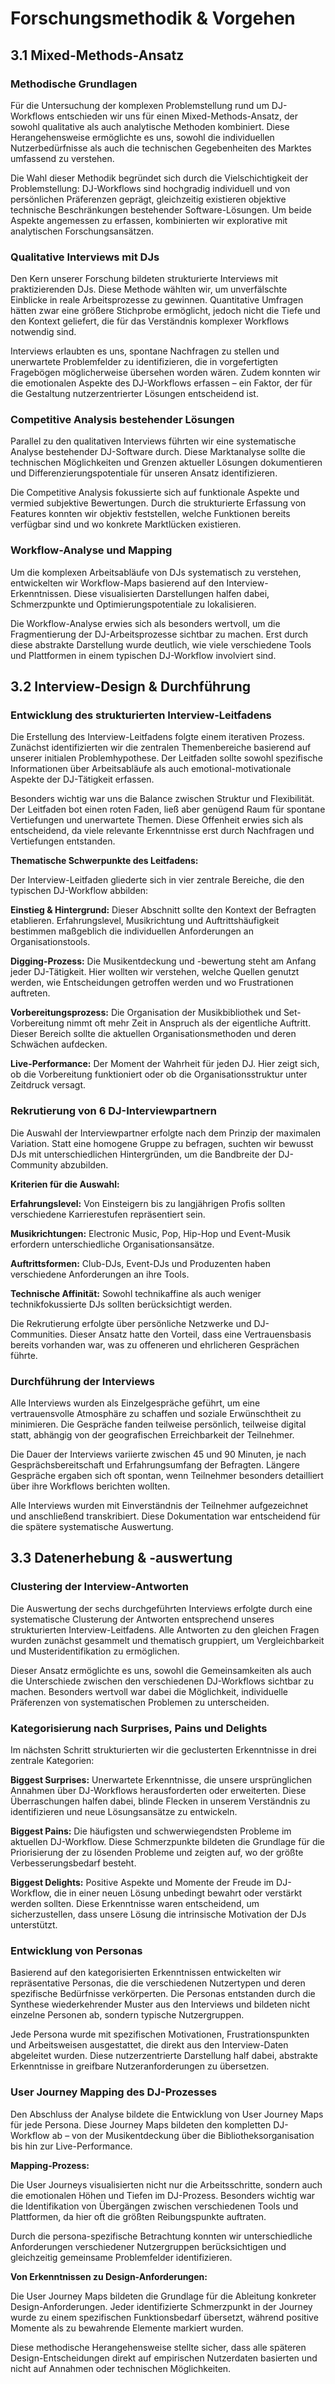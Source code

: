 # Forschungsmethodik & Vorgehen

## 3.1 Mixed-Methods-Ansatz

### Methodische Grundlagen

Für die Untersuchung der komplexen Problemstellung rund um DJ-Workflows entschieden wir uns für einen Mixed-Methods-Ansatz, der sowohl qualitative als auch analytische Methoden kombiniert. Diese Herangehensweise ermöglichte es uns, sowohl die individuellen Nutzerbedürfnisse als auch die technischen Gegebenheiten des Marktes umfassend zu verstehen.

Die Wahl dieser Methodik begründet sich durch die Vielschichtigkeit der Problemstellung: DJ-Workflows sind hochgradig individuell und von persönlichen Präferenzen geprägt, gleichzeitig existieren objektive technische Beschränkungen bestehender Software-Lösungen. Um beide Aspekte angemessen zu erfassen, kombinierten wir explorative mit analytischen Forschungsansätzen.

### Qualitative Interviews mit DJs

Den Kern unserer Forschung bildeten strukturierte Interviews mit praktizierenden DJs. Diese Methode wählten wir, um unverfälschte Einblicke in reale Arbeitsprozesse zu gewinnen. Quantitative Umfragen hätten zwar eine größere Stichprobe ermöglicht, jedoch nicht die Tiefe und den Kontext geliefert, die für das Verständnis komplexer Workflows notwendig sind.

Interviews erlaubten es uns, spontane Nachfragen zu stellen und unerwartete Problemfelder zu identifizieren, die in vorgefertigten Fragebögen möglicherweise übersehen worden wären. Zudem konnten wir die emotionalen Aspekte des DJ-Workflows erfassen – ein Faktor, der für die Gestaltung nutzerzentrierter Lösungen entscheidend ist.

### Competitive Analysis bestehender Lösungen

Parallel zu den qualitativen Interviews führten wir eine systematische Analyse bestehender DJ-Software durch. Diese Marktanalyse sollte die technischen Möglichkeiten und Grenzen aktueller Lösungen dokumentieren und Differenzierungspotentiale für unseren Ansatz identifizieren.

Die Competitive Analysis fokussierte sich auf funktionale Aspekte und vermied subjektive Bewertungen. Durch die strukturierte Erfassung von Features konnten wir objektiv feststellen, welche Funktionen bereits verfügbar sind und wo konkrete Marktlücken existieren.

### Workflow-Analyse und Mapping

Um die komplexen Arbeitsabläufe von DJs systematisch zu verstehen, entwickelten wir Workflow-Maps basierend auf den Interview-Erkenntnissen. Diese visualisierten Darstellungen halfen dabei, Schmerzpunkte und Optimierungspotentiale zu lokalisieren.

Die Workflow-Analyse erwies sich als besonders wertvoll, um die Fragmentierung der DJ-Arbeitsprozesse sichtbar zu machen. Erst durch diese abstrakte Darstellung wurde deutlich, wie viele verschiedene Tools und Plattformen in einem typischen DJ-Workflow involviert sind.

## 3.2 Interview-Design & Durchführung

### Entwicklung des strukturierten Interview-Leitfadens

Die Erstellung des Interview-Leitfadens folgte einem iterativen Prozess. Zunächst identifizierten wir die zentralen Themenbereiche basierend auf unserer initialen Problemhypothese. Der Leitfaden sollte sowohl spezifische Informationen über Arbeitsabläufe als auch emotional-motivationale Aspekte der DJ-Tätigkeit erfassen.

Besonders wichtig war uns die Balance zwischen Struktur und Flexibilität. Der Leitfaden bot einen roten Faden, ließ aber genügend Raum für spontane Vertiefungen und unerwartete Themen. Diese Offenheit erwies sich als entscheidend, da viele relevante Erkenntnisse erst durch Nachfragen und Vertiefungen entstanden.

**Thematische Schwerpunkte des Leitfadens:**

Der Interview-Leitfaden gliederte sich in vier zentrale Bereiche, die den typischen DJ-Workflow abbilden:

**Einstieg & Hintergrund:** Dieser Abschnitt sollte den Kontext der Befragten etablieren. Erfahrungslevel, Musikrichtung und Auftrittshäufigkeit bestimmen maßgeblich die individuellen Anforderungen an Organisationstools.

**Digging-Prozess:** Die Musikentdeckung und -bewertung steht am Anfang jeder DJ-Tätigkeit. Hier wollten wir verstehen, welche Quellen genutzt werden, wie Entscheidungen getroffen werden und wo Frustrationen auftreten.

**Vorbereitungsprozess:** Die Organisation der Musikbibliothek und Set-Vorbereitung nimmt oft mehr Zeit in Anspruch als der eigentliche Auftritt. Dieser Bereich sollte die aktuellen Organisationsmethoden und deren Schwächen aufdecken.

**Live-Performance:** Der Moment der Wahrheit für jeden DJ. Hier zeigt sich, ob die Vorbereitung funktioniert oder ob die Organisationsstruktur unter Zeitdruck versagt.

### Rekrutierung von 6 DJ-Interviewpartnern

Die Auswahl der Interviewpartner erfolgte nach dem Prinzip der maximalen Variation. Statt eine homogene Gruppe zu befragen, suchten wir bewusst DJs mit unterschiedlichen Hintergründen, um die Bandbreite der DJ-Community abzubilden.

**Kriterien für die Auswahl:**

**Erfahrungslevel:** Von Einsteigern bis zu langjährigen Profis sollten verschiedene Karrierestufen repräsentiert sein.

**Musikrichtungen:** Electronic Music, Pop, Hip-Hop und Event-Musik erfordern unterschiedliche Organisationsansätze.

**Auftrittsformen:** Club-DJs, Event-DJs und Produzenten haben verschiedene Anforderungen an ihre Tools.

**Technische Affinität:** Sowohl technikaffine als auch weniger technikfokussierte DJs sollten berücksichtigt werden.

Die Rekrutierung erfolgte über persönliche Netzwerke und DJ-Communities. Dieser Ansatz hatte den Vorteil, dass eine Vertrauensbasis bereits vorhanden war, was zu offeneren und ehrlicheren Gesprächen führte.

### Durchführung der Interviews

Alle Interviews wurden als Einzelgespräche geführt, um eine vertrauensvolle Atmosphäre zu schaffen und soziale Erwünschtheit zu minimieren. Die Gespräche fanden teilweise persönlich, teilweise digital statt, abhängig von der geografischen Erreichbarkeit der Teilnehmer.

Die Dauer der Interviews variierte zwischen 45 und 90 Minuten, je nach Gesprächsbereitschaft und Erfahrungsumfang der Befragten. Längere Gespräche ergaben sich oft spontan, wenn Teilnehmer besonders detailliert über ihre Workflows berichten wollten.

Alle Interviews wurden mit Einverständnis der Teilnehmer aufgezeichnet und anschließend transkribiert. Diese Dokumentation war entscheidend für die spätere systematische Auswertung.

## 3.3 Datenerhebung & -auswertung

### Clustering der Interview-Antworten

Die Auswertung der sechs durchgeführten Interviews erfolgte durch eine systematische Clusterung der Antworten entsprechend unseres strukturierten Interview-Leitfadens. Alle Antworten zu den gleichen Fragen wurden zunächst gesammelt und thematisch gruppiert, um Vergleichbarkeit und Musteridentifikation zu ermöglichen.

Dieser Ansatz ermöglichte es uns, sowohl die Gemeinsamkeiten als auch die Unterschiede zwischen den verschiedenen DJ-Workflows sichtbar zu machen. Besonders wertvoll war dabei die Möglichkeit, individuelle Präferenzen von systematischen Problemen zu unterscheiden.

### Kategorisierung nach Surprises, Pains und Delights

Im nächsten Schritt strukturierten wir die geclusterten Erkenntnisse in drei zentrale Kategorien:

**Biggest Surprises:** Unerwartete Erkenntnisse, die unsere ursprünglichen Annahmen über DJ-Workflows herausforderten oder erweiterten. Diese Überraschungen halfen dabei, blinde Flecken in unserem Verständnis zu identifizieren und neue Lösungsansätze zu entwickeln.

**Biggest Pains:** Die häufigsten und schwerwiegendsten Probleme im aktuellen DJ-Workflow. Diese Schmerzpunkte bildeten die Grundlage für die Priorisierung der zu lösenden Probleme und zeigten auf, wo der größte Verbesserungsbedarf besteht.

**Biggest Delights:** Positive Aspekte und Momente der Freude im DJ-Workflow, die in einer neuen Lösung unbedingt bewahrt oder verstärkt werden sollten. Diese Erkenntnisse waren entscheidend, um sicherzustellen, dass unsere Lösung die intrinsische Motivation der DJs unterstützt.

### Entwicklung von Personas

Basierend auf den kategorisierten Erkenntnissen entwickelten wir repräsentative Personas, die die verschiedenen Nutzertypen und deren spezifische Bedürfnisse verkörperten. Die Personas entstanden durch die Synthese wiederkehrender Muster aus den Interviews und bildeten nicht einzelne Personen ab, sondern typische Nutzergruppen.

Jede Persona wurde mit spezifischen Motivationen, Frustrationspunkten und Arbeitsweisen ausgestattet, die direkt aus den Interview-Daten abgeleitet wurden. Diese nutzerzentrierte Darstellung half dabei, abstrakte Erkenntnisse in greifbare Nutzeranforderungen zu übersetzen.

### User Journey Mapping des DJ-Prozesses

Den Abschluss der Analyse bildete die Entwicklung von User Journey Maps für jede Persona. Diese Journey Maps bildeten den kompletten DJ-Workflow ab – von der Musikentdeckung über die Bibliotheksorganisation bis hin zur Live-Performance.

**Mapping-Prozess:**

Die User Journeys visualisierten nicht nur die Arbeitsschritte, sondern auch die emotionalen Höhen und Tiefen im DJ-Prozess. Besonders wichtig war die Identifikation von Übergängen zwischen verschiedenen Tools und Plattformen, da hier oft die größten Reibungspunkte auftraten.

Durch die persona-spezifische Betrachtung konnten wir unterschiedliche Anforderungen verschiedener Nutzergruppen berücksichtigen und gleichzeitig gemeinsame Problemfelder identifizieren.

**Von Erkenntnissen zu Design-Anforderungen:**

Die User Journey Maps bildeten die Grundlage für die Ableitung konkreter Design-Anforderungen. Jeder identifizierte Schmerzpunkt in der Journey wurde zu einem spezifischen Funktionsbedarf übersetzt, während positive Momente als zu bewahrende Elemente markiert wurden.

Diese methodische Herangehensweise stellte sicher, dass alle späteren Design-Entscheidungen direkt auf empirischen Nutzerdaten basierten und nicht auf Annahmen oder technischen Möglichkeiten. 